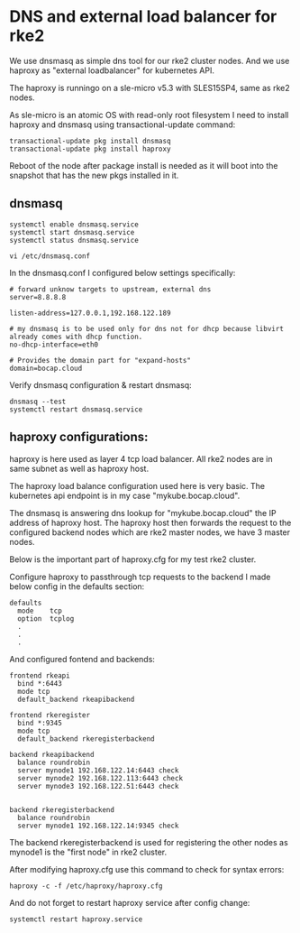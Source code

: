 # DNS and external load balancer for rke2
We use dnsmasq as simple dns tool for our rke2 cluster nodes.
And we use haproxy as "external loadbalancer" for kubernetes API.

The haproxy is runningo on a sle-micro v5.3 with SLES15SP4, same as rke2 nodes.

As sle-micro is an atomic OS with read-only root filesystem I need to install haproxy and dnsmasq using transactional-update command:
```
transactional-update pkg install dnsmasq
transactional-update pkg install haproxy

```
Reboot of the node after package install is needed as it will boot into the snapshot that has the new pkgs installed in it.

## dnsmasq
```
systemctl enable dnsmasq.service
systemctl start dnsmasq.service
systemctl status dnsmasq.service

vi /etc/dnsmasq.conf
```
In the dnsmasq.conf I configured below settings specifically:
```
# forward unknow targets to upstream, external dns
server=8.8.8.8

listen-address=127.0.0.1,192.168.122.189

# my dnsmasq is to be used only for dns not for dhcp because libvirt already comes with dhcp function.
no-dhcp-interface=eth0

# Provides the domain part for "expand-hosts"
domain=bocap.cloud
```
Verify dnsmasq configuration & restart dnsmasq:
```
dnsmasq --test
systemctl restart dnsmasq.service
```

## haproxy configurations:
haproxy is here used as layer 4 tcp load balancer.
All rke2 nodes are in same subnet as well as haproxy host.

The haproxy load balance configuration used here is very basic. 
The kubernetes api endpoint is in my case "mykube.bocap.cloud".

The dnsmasq is answering dns lookup for "mykube.bocap.cloud" the IP address of haproxy host. 
The haproxy host then forwards the request to the configured backend nodes which are rke2 master nodes, we have 3 master nodes.

Below is the important part of haproxy.cfg for my test rke2 cluster.

Configure haproxy to passthrough tcp requests to the backend I made below config in the defaults section:
```
defaults
  mode    tcp
  option  tcplog
  .
  .
  .
```
And configured fontend and backends:
```
frontend rkeapi
  bind *:6443
  mode tcp
  default_backend rkeapibackend

frontend rkeregister
  bind *:9345
  mode tcp
  default_backend rkeregisterbackend

backend rkeapibackend
  balance roundrobin
  server mynode1 192.168.122.14:6443 check
  server mynode2 192.168.122.113:6443 check
  server mynode3 192.168.122.51:6443 check


backend rkeregisterbackend
  balance roundrobin
  server mynode1 192.168.122.14:9345 check
```

The backend rkeregisterbackend is used for registering the other nodes as mynode1 is the "first node" in rke2 cluster.

After modifying haproxy.cfg use this command to check for syntax errors:
```
haproxy -c -f /etc/haproxy/haproxy.cfg
```

And do not forget to restart haproxy service after config change:
```
systemctl restart haproxy.service
```

